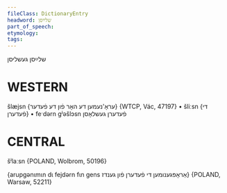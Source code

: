 ```yaml
---
fileClass: DictionaryEntry
headword: שלײַסן
part_of_speech: 
etymology: 
tags: 
---
```

שלײַסן
געשליסן

WESTERN
========

šlæjsn {עראָ'נעמען דע האָר פֿון דע פֿעדער} {WTCP, Vác, 47197}
	•	šliːsn {די פֿעדערן}
	•	feˑdərn gʲəšlɔsn פֿעדערן געשלאָסן

CENTRAL
========

šʲlaːsn {POLAND, Wolbrom, 50196}

{arupgənɩmɩn dɩ fejdərn fɩn gens אַראָפּגענומען די פֿעדערן פֿון גענדז} {POLAND, Warsaw, 52211}
